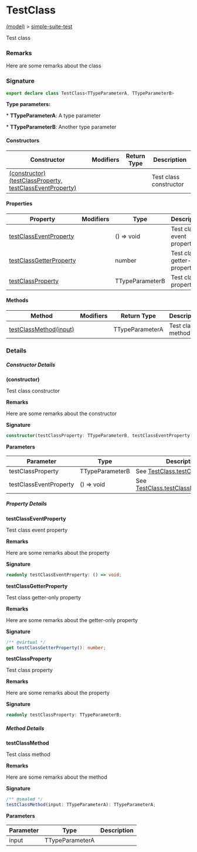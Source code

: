 
# TestClass

[(model)](docs/index) &gt; [simple-suite-test](docs/simple-suite-test)

Test class

### Remarks

Here are some remarks about the class

### Signature

```typescript
export declare class TestClass<TTypeParameterA, TTypeParameterB> 
```
<b>Type parameters:</b> 

\* <b>TTypeParameterA</b>: A type parameter


\* <b>TTypeParameterB</b>: Another type parameter


#### Constructors

|  Constructor | Modifiers | Return Type | Description |
|  --- | --- | --- | --- |
|  [(constructor)(testClassProperty, testClassEventProperty)](docs/simple-suite-test/testclass#_constructor_-Constructor) |  |  | Test class constructor |

#### Properties

|  Property | Modifiers | Type | Description |
|  --- | --- | --- | --- |
|  [testClassEventProperty](docs/simple-suite-test/testclass#testclasseventproperty-Property) |  | () =&gt; void | Test class event property |
|  [testClassGetterProperty](docs/simple-suite-test/testclass#testclassgetterproperty-Property) |  | number | Test class getter-only property |
|  [testClassProperty](docs/simple-suite-test/testclass#testclassproperty-Property) |  | TTypeParameterB | Test class property |

#### Methods

|  Method | Modifiers | Return Type | Description |
|  --- | --- | --- | --- |
|  [testClassMethod(input)](docs/simple-suite-test/testclass#testclassmethod-Method) |  | TTypeParameterA | Test class method |

### Details

##### Constructor Details

<b>(constructor)</b>

Test class constructor

<b>Remarks</b>

Here are some remarks about the constructor

<b>Signature</b>

```typescript
constructor(testClassProperty: TTypeParameterB, testClassEventProperty: () => void);
```

<b>Parameters</b>

|  Parameter | Type | Description |
|  --- | --- | --- |
|  testClassProperty | TTypeParameterB | See [TestClass.testClassProperty](simple-suite-test/testclass.md) |
|  testClassEventProperty | () =&gt; void | See [TestClass.testClassEventProperty](simple-suite-test/testclass.md) |

##### Property Details

<b>testClassEventProperty</b>

Test class event property

<b>Remarks</b>

Here are some remarks about the property

<b>Signature</b>

```typescript
readonly testClassEventProperty: () => void;
```

<b>testClassGetterProperty</b>

Test class getter-only property

<b>Remarks</b>

Here are some remarks about the getter-only property

<b>Signature</b>

```typescript
/** @virtual */
get testClassGetterProperty(): number;
```

<b>testClassProperty</b>

Test class property

<b>Remarks</b>

Here are some remarks about the property

<b>Signature</b>

```typescript
readonly testClassProperty: TTypeParameterB;
```

##### Method Details

<b>testClassMethod</b>

Test class method

<b>Remarks</b>

Here are some remarks about the method

<b>Signature</b>

```typescript
/** @sealed */
testClassMethod(input: TTypeParameterA): TTypeParameterA;
```

<b>Parameters</b>

|  Parameter | Type | Description |
|  --- | --- | --- |
|  input | TTypeParameterA |  |

